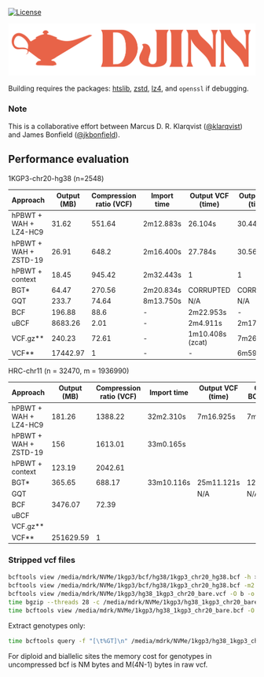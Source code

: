 [![License](https://img.shields.io/badge/License-Apache%202.0-blue.svg)](LICENSE)

![screenshot](DJINN.png)

Building requires the packages: [htslib](https://github.com/samtools/htslib), [zstd](https://github.com/facebook/zstd), [lz4](https://github.com/lz4/lz4), and `openssl` if debugging.

### Note

This is a collaborative effort between Marcus D. R. Klarqvist ([@klarqvist](https://github.com/mklarqvist/)) and James Bonfield ([@jkbonfield](https://github.com/jkbonfield)).

## Performance evaluation

1KGP3-chr20-hg38 (n=2548)

| Approach              | Output (MB) | Compression ratio (VCF) | Import time | Output VCF (time) | Output BCF (time) |
|-----------------------|-------------|-------------------------|-------------|-------------------|-------------------|
| hPBWT + WAH + LZ4-HC9 | 31.62       | 551.64                  | 2m12.883s   | 26.104s           | 30.441s           |
| hPBWT + WAH + ZSTD-19 | 26.91       | 648.2                   | 2m16.400s   | 27.784s           | 30.560s           |
| hPBWT + context       | 18.45       | 945.42                  | 2m32.443s   | 1                 | 1                 |
| BGT*                  | 64.47       | 270.56                  | 2m20.834s   | CORRUPTED         | CORRUPTED         |
| GQT                   | 233.7       | 74.64                   | 8m13.750s   | N/A               | N/A               |
| BCF                   | 196.88      | 88.6                    | -           | 2m22.953s         | -                 |
| uBCF                  | 8683.26     | 2.01                    | -           | 2m4.911s          | 2m17.367s         |
| VCF.gz**              | 240.23      | 72.61                   | -           | 1m10.408s (zcat)  | 7m26.180s         |
| VCF**                 | 17442.97    | 1                       | -           | -                 | 6m59.067s         |

HRC-chr11 (n = 32470, m = 1936990)

| Approach              | Output (MB) | Compression ratio (VCF) | Import time | Output VCF (time) | Output BCF (time) |
|-----------------------|-------------|-------------------------|-------------|-------------------|-------------------|
| hPBWT + WAH + LZ4-HC9 | 181.26      | 1388.22                 | 32m2.310s   | 7m16.925s         | 7m27.964s         |
| hPBWT + WAH + ZSTD-19 | 156         | 1613.01                 | 33m0.165s   |                   |                   |
| hPBWT + context       | 123.19      | 2042.61                 |             |                   |                   |
| BGT*                  | 365.65      | 688.17                  | 33m10.116s  | 25m11.121s        | 12m5.086s         |
| GQT                   |             |                  |             | N/A               | N/A               |
| BCF                   | 3476.07     | 72.39                   |             |                   |                   |
| uBCF                  |             |                  |             |                   |                   |
| VCF.gz**              |             |                  |             |                   |                   |
| VCF**                 | 251629.59   | 1                       |             |                   |                   |

### Stripped vcf files

```bash
bcftools view /media/mdrk/NVMe/1kgp3/bcf/hg38/1kgp3_chr20_hg38.bcf -h > /media/mdrk/NVMe/1kgp3/hg38_1kgp3_chr20_bare.vcf
bcftools view /media/mdrk/NVMe/1kgp3/bcf/hg38/1kgp3_chr20_hg38.bcf -m2 -M2 | bcftools query -f "%CHROM\t%POS\t.\t%REF\t%ALT\t.\t.\t.\tGT[\t%GT]\n" >> /media/mdrk/NVMe/1kgp3/hg38_1kgp3_chr20_bare.vcf
bcftools view /media/mdrk/NVMe/1kgp3/hg38_1kgp3_chr20_bare.vcf -O b -o /media/mdrk/NVMe/1kgp3/hg38_1kgp3_chr20_bare.bcf --threads 28
time bgzip --threads 28 -c /media/mdrk/NVMe/1kgp3/hg38_1kgp3_chr20_bare.vcf > /media/mdrk/NVMe/1kgp3/hg38_1kgp3_chr20_bare.vcf.gz
time bcftools view /media/mdrk/NVMe/1kgp3/hg38_1kgp3_chr20_bare.bcf -O u -o /media/mdrk/NVMe/1kgp3/hg38_1kgp3_chr20_bare.ubcf --threads 28
```

Extract genotypes only:

```bash
time bcftools query -f "[\t%GT]\n" /media/mdrk/NVMe/1kgp3/hg38_1kgp3_chr20_bare.bcf | bgzip --threads 28 -c > /media/mdrk/NVMe/1kgp3/hg38_1kgp3_chr20_bare_gt.vcf.gz
```

For diploid and biallelic sites the memory cost for genotypes in uncompressed bcf is NM bytes and M(4N-1) bytes in raw vcf.